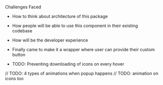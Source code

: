 Challenges Faced

- How to think about architecture of this package
- How people will be able to use this component in their existing codebase
- How will be the developer experience
- Finally came to make it a wrapper where user can provide their custom button


- TODO: Preventing downloading of icons on every hover
 
// TODO: 4 types of animations when popup happens
// TODO: animation on icons too